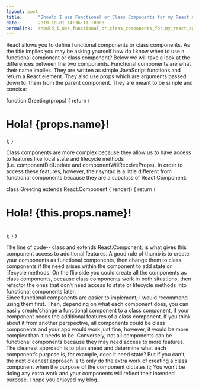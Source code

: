 ```yaml
---
layout: post
title:      "Should I use Functional or Class Components for my React App?"
date:       2019-10-01 14:36:11 +0000
permalink:  should_i_use_functional_or_class_components_for_my_react_app
---
```



React allows you to define functional components or class components. As the title implies you may be asking yourself how do I know when to use a functional component or class component? Below we will take a look at the differences between the two components.
Functional components are what their name implies. They are written as simple JavaScript functions and return a React element. They also use props which are arguments passed down to  them from the parent component. They are meant to be simple and concise:

function Greeting(props) { 
  return ( 
    <div> 
      <h1>Hola! {props.name}!</h1> 
    </div> 
	);
}

Class components are more complex because they allow us to have access to features like local state and lifecycle methods (i.e. componentDidUpdate and componentWillReceiveProps). In order to access these features, however, their syntax is a little different from functional components because they are a subclass of React.Component:

class Greeting extends React.Component { 
  render() { return (	 
	  <div>
		  <h1>Hola! {this.props.name}!</h1>	 
		</div>
		); 
	}
}

The line of code-- class and extends React.Component, is what gives this component access to additional features.
A good rule of thumb is to create your components as functional components, then change them to class components if the need arises within the component to add state or lifecycle methods. On the flip side you could create all the components as class components, because class components work in both situations, then refactor the ones that don’t need access to state or lifecycle methods into functional components later.  
Since functional components are easier to implement, I would recommend using them first. Then, depending on what each component does, you can easily create/change a functional component to a class component, if your component needs the additional features of a class component.
If you think about it from another perspective, all components could be class components and your app would work just fine, however, it would be more complex than it needs to be. Conversely, not all components can be functional components because they may need access to more features.
The cleanest approach is to plan ahead and determine what each component’s purpose is, for example, does it need state?  But if you can't, the next cleanest approach is to only do the extra work of creating a class component when the purpose of the component dictates it; You won't be doing any extra work and your components will reflect their intended purpose.
I hope you enjoyed my blog.
